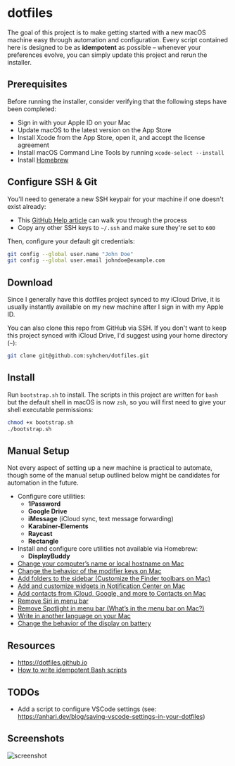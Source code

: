 # dotfiles

The goal of this project is to make getting started with a new macOS machine easy through automation and configuration. Every script contained here is designed to be as **idempotent** as possible – whenever your preferences evolve, you can simply update this project and rerun the installer.

## Prerequisites

Before running the installer, consider verifying that the following steps have been completed:

- Sign in with your Apple ID on your Mac
- Update macOS to the latest version on the App Store
- Install Xcode from the App Store, open it, and accept the license agreement
- Install macOS Command Line Tools by running `xcode-select --install`
- Install [Homebrew](https://brew.sh)

## Configure SSH & Git

You'll need to generate a new SSH keypair for your machine if one doesn't exist already:

- This [GitHub Help article](https://help.github.com/articles/generating-a-new-ssh-key-and-adding-it-to-the-ssh-agent/) can walk you through the process
- Copy any other SSH keys to `~/.ssh` and make sure they're set to `600`

Then, configure your default git credentials:

```zsh
git config --global user.name "John Doe"
git config --global user.email johndoe@example.com
```

## Download

Since I generally have this dotfiles project synced to my iCloud Drive, it is usually instantly available on my new machine after I sign in with my Apple ID.

You can also clone this repo from GitHub via SSH. If you don't want to keep this project synced with iCloud Drive, I'd suggest using your home directory (`~`):

```zsh
git clone git@github.com:syhchen/dotfiles.git
```

## Install

Run `bootstrap.sh` to install. The scripts in this project are written for `bash` but the default shell in macOS is now `zsh`, so you will first need to give your shell executable permissions:

```zsh
chmod +x bootstrap.sh
./bootstrap.sh
```

## Manual Setup

Not every aspect of setting up a new machine is practical to automate, though some of the manual setup outlined below might be candidates for automation in the future.

- Configure core utilities:
  - **1Password**
  - **Google Drive**
  - **iMessage** (iCloud sync, text message forwarding)
  - **Karabiner-Elements**
  - **Raycast**
  - **Rectangle**
- Install and configure core utilities not available via Homebrew:
  - **DisplayBuddy**
- [Change your computer’s name or local hostname on Mac](https://support.apple.com/lv-lv/guide/mac-help/mchlp2322/mac)
- [Change the behavior of the modifier keys on Mac](https://support.apple.com/en-by/guide/mac-help/mchlp1011/mac)
- [Add folders to the sidebar (Customize the Finder toolbars on Mac)](https://support.apple.com/en-by/guide/mac-help/mchlp3011/mac)
- [Add and customize widgets in Notification Center on Mac](https://support.apple.com/lv-lv/guide/mac-help/mchl52be5da5/mac)
- [Add contacts from iCloud, Google, and more to Contacts on Mac](https://support.apple.com/guide/contacts/add-contacts-from-icloud-google-and-more-adrb7e5aaa2a/mac)
- [Remove Siri in menu bar](https://support.apple.com/en-by/guide/mac-help/mchl3fd7fc15/mac)
- [Remove Spotlight in menu bar (What’s in the menu bar on Mac?)](https://support.apple.com/en-by/guide/mac-help/mchlp1446/mac)
- [Write in another language on your Mac](https://support.apple.com/lv-lv/guide/mac-help/mchlp1406/mac)
- [Change the behavior of the display on battery](https://support.apple.com/en-md/guide/mac-help/mchlfc3b7879/mac#:~:text=Slightly%20dim%20the%20display%20on%20battery)

## Resources

- https://dotfiles.github.io
- [How to write idempotent Bash scripts](https://arslan.io/2019/07/03/how-to-write-idempotent-bash-scripts/)

## TODOs

- Add a script to configure VSCode settings (see: https://anhari.dev/blog/saving-vscode-settings-in-your-dotfiles)

## Screenshots

![screenshot](screenshot.png)
